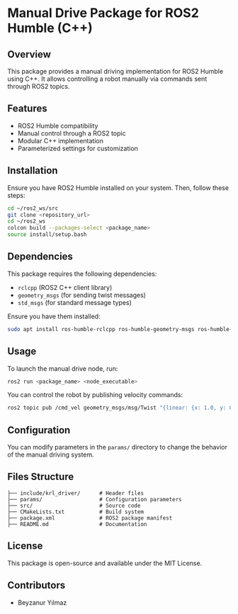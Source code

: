 # Manual Drive Package for ROS2 Humble (C++)

## Overview
This package provides a manual driving implementation for ROS2 Humble using C++. It allows controlling a robot manually via commands sent through ROS2 topics.

## Features
- ROS2 Humble compatibility
- Manual control through a ROS2 topic
- Modular C++ implementation
- Parameterized settings for customization

## Installation
Ensure you have ROS2 Humble installed on your system. Then, follow these steps:

```bash
cd ~/ros2_ws/src
git clone <repository_url>
cd ~/ros2_ws
colcon build --packages-select <package_name>
source install/setup.bash
```

## Dependencies
This package requires the following dependencies:
- `rclcpp` (ROS2 C++ client library)
- `geometry_msgs` (for sending twist messages)
- `std_msgs` (for standard message types)

Ensure you have them installed:
```bash
sudo apt install ros-humble-rclcpp ros-humble-geometry-msgs ros-humble-std-msgs
```

## Usage
To launch the manual drive node, run:
```bash
ros2 run <package_name> <node_executable>
```

You can control the robot by publishing velocity commands:
```bash
ros2 topic pub /cmd_vel geometry_msgs/msg/Twist "{linear: {x: 1.0, y: 0.0, z: 0.0}, angular: {x: 0.0, y: 0.0, z: 0.5}}"
```

## Configuration
You can modify parameters in the `params/` directory to change the behavior of the manual driving system.

## Files Structure
```
├── include/krl_driver/      # Header files
├── params/                  # Configuration parameters
├── src/                     # Source code
├── CMakeLists.txt           # Build system
├── package.xml              # ROS2 package manifest
├── README.md                # Documentation
```

## License
This package is open-source and available under the MIT License.

## Contributors
- Beyzanur Yılmaz
